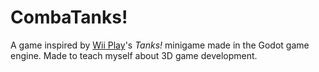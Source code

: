 # CombaTanks!

A game inspired by [Wii Play](https://en.wikipedia.org/wiki/Wii_Play)'s _Tanks!_ minigame made in the Godot game engine.
Made to teach myself about 3D game development.

